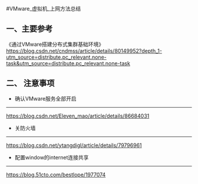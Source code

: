 #VMware_虚拟机_上网方法总结

一、主要参考
---
《通过VMware搭建分布式集群基础环境》
https://blog.csdn.net/cndmss/article/details/80149952?depth_1-utm_source=distribute.pc_relevant.none-task&utm_source=distribute.pc_relevant.none-task

二、 注意事项
---

* 确认VMware服务全部开启
---
https://blog.csdn.net/Eleven_mao/article/details/86684031

* 关防火墙
---
https://blog.csdn.net/ytangdigl/article/details/79796961

* 配置window的internet连接共享
---
https://blog.51cto.com/bestlope/1977074

